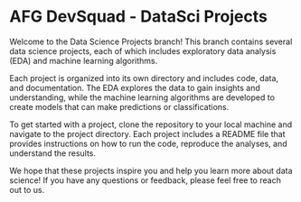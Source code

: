 # AFG DevSquad - DataSci Projects

Welcome to the Data Science Projects branch! This branch contains several data science projects, each of which includes exploratory data analysis (EDA) and machine learning algorithms.

Each project is organized into its own directory and includes code, data, and documentation. The EDA explores the data to gain insights and understanding, while the machine learning algorithms are developed to create models that can make predictions or classifications.

To get started with a project, clone the repository to your local machine and navigate to the project directory. Each project includes a README file that provides instructions on how to run the code, reproduce the analyses, and understand the results.

We hope that these projects inspire you and help you learn more about data science! If you have any questions or feedback, please feel free to reach out to us.
